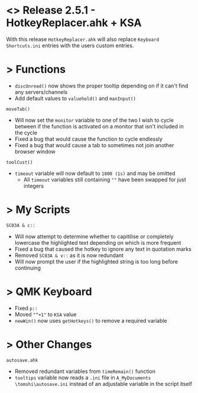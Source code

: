 # <> Release 2.5.1 - HotkeyReplacer.ahk + KSA
With this release `HotkeyReplacer.ahk` will also replace `Keyboard Shortcuts.ini` entries with the users custom entries.

# > Functions
- `discUnread()` now shows the proper tooltip depending on if it can't find any servers/channels
- Add default values to `valuehold()` and `manInput()`

`moveTab()` 
- Will now set the `monitor` variable to one of the two I wish to cycle between if the function is activated on a monitor that isn't included in the cycle
- Fixed a bug that would cause the function to cycle endlessly
- Fixed a bug that would cause a tab to sometimes not join another browser window

`toolCust()`
- `timeout` variable will now default to `1000 (1s)` and may be omitted
    - All `timeout` variables still containing `""` have been swapped for just integers

# > My Scripts
`SC03A & c::`
- Will now attempt to determine whether to capitilise or completely lowercase the highlighted text depending on which is more frequent
- Fixed a bug that caused the hotkey to ignore any text in quotation marks
- Removed `SC03A & v::` as it is now redundant
- Will now prompt the user if the highlighted string is too long before continuing

# > QMK Keyboard
- Fixed `p::`
- Moved `"^+1"` to `KSA` value
- `newWin()` now uses `getHotkeys()` to remove a required variable

# > Other Changes

`autosave.ahk`
- Removed redundant variables from `timeRemain()` function
- `tooltips` variable now reads a `.ini` file in `A_MyDocuments \tomshi\autosave.ini` instead of an adjustable variable in the script itself